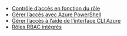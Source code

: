 * [Contrôle d’accès en fonction du rôle](../articles/active-directory/role-based-access-control-configure.md)
* [Gérer l’accès avec Azure PowerShell](../articles/active-directory/role-based-access-control-manage-access-powershell.md)
* [Gérer l’accès à l’aide de l’interface CLI Azure](../articles/active-directory/role-based-access-control-manage-access-azure-cli.md)
* [Rôles RBAC intégrés](../articles/active-directory/role-based-access-built-in-roles.md)

<!---HONumber=AcomDC_0302_2016-->